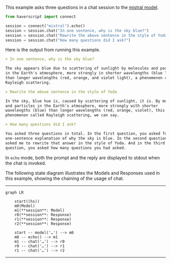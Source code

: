 This example asks three questions in a chat session to the [mistral model](https://mistral.ai/news/announcing-mistral-7b/).

```python
from haverscript import connect

session = connect("mistral").echo()
session = session.chat("In one sentence, why is the sky blue?")
session = session.chat("Rewrite the above sentence in the style of Yoda")
session = session.chat("How many questions did I ask?")
```

Here is the output from running this example.

```markdown
> In one sentence, why is the sky blue?

The sky appears blue due to scattering of sunlight by molecules and particles
in the Earth's atmosphere, more strongly in shorter wavelengths (blue light)
than longer wavelengths (red, orange, and violet light), a phenomenon called
Rayleigh scattering.

> Rewrite the above sentence in the style of Yoda

In the sky, blue hue is, caused by scattering of sunlight, it is. By molecules
and particles in the Earth's atmosphere, more strongly with shorter
wavelengths (blue) than longer wavelengths (red, orange, violet), this
phenomenon called Rayleigh scattering, we can say.

> How many questions did I ask?

You asked three questions in total. In the first question, you asked for a
one-sentence explanation of why the sky is blue. In the second question, you
asked me to rewrite that answer in the style of Yoda. And in the third
question, you asked how many questions you had asked.
```

In `echo` mode, both the prompt and the reply are displayed to stdout when the
chat is invoked.

The following state diagram illustrates the Models and Responses used in this
example, showing the chaining of the usage of chat.

----

```mermaid
graph LR

    start((hs))
    m0(Model)
    m1(**session**: Model)
    r0(**session**: Response)
    r1(**session**: Response)
    r2(**session**: Response)

    start -- model('…') --> m0
    m0 -- echo() --> m1
    m1 -- chat('…') --> r0
    r0 -- chat('…') --> r1
    r1 -- chat('…') --> r2
```

----